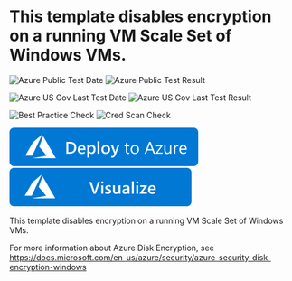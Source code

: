 # This template disables encryption on a running VM Scale Set of Windows VMs.

![Azure Public Test Date](https://azurequickstartsservice.blob.core.windows.net/badges/201-decrypt-vmss-windows/PublicLastTestDate.svg)
![Azure Public Test Result](https://azurequickstartsservice.blob.core.windows.net/badges/201-decrypt-vmss-windows/PublicDeployment.svg)

![Azure US Gov Last Test Date](https://azurequickstartsservice.blob.core.windows.net/badges/201-decrypt-vmss-windows/FairfaxLastTestDate.svg)
![Azure US Gov Last Test Result](https://azurequickstartsservice.blob.core.windows.net/badges/201-decrypt-vmss-windows/FairfaxDeployment.svg)

![Best Practice Check](https://azurequickstartsservice.blob.core.windows.net/badges/201-decrypt-vmss-windows/BestPracticeResult.svg)
![Cred Scan Check](https://azurequickstartsservice.blob.core.windows.net/badges/201-decrypt-vmss-windows/CredScanResult.svg)

[![Deploy To Azure](https://raw.githubusercontent.com/Azure/azure-quickstart-templates/master/1-CONTRIBUTION-GUIDE/images/deploytoazure.svg?sanitize=true)]("https://portal.azure.com/#create/Microsoft.Template/uri/https%3A%2F%2Fraw.githubusercontent.com%2FAzure%2Fazure-quickstart-templates%2Fmaster%2F201-decrypt-vmss-windows%2Fazuredeploy.json")  [![Visualize](https://raw.githubusercontent.com/Azure/azure-quickstart-templates/master/1-CONTRIBUTION-GUIDE/images/visualizebutton.svg?sanitize=true)]("http://armviz.io/#/?load=https%3A%2F%2Fraw.githubusercontent.com%2FAzure%2Fazure-quickstart-templates%2Fmaster%2F201-decrypt-vmss-windows%2Fazuredeploy.json")
    


    


This template disables encryption on a running VM Scale Set of Windows VMs.

For more information about Azure Disk Encryption, see https://docs.microsoft.com/en-us/azure/security/azure-security-disk-encryption-windows

